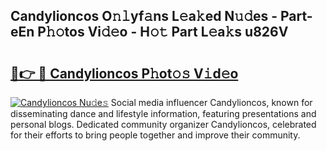 ## Candylioncos O𝚗𝚕yf𝚊ns L𝚎a𝚔ed N𝚞𝚍es - Part-eEn P𝚑𝚘tos Vi𝚍𝚎o - H𝚘𝚝 Part L𝚎a𝚔s u826V

# <h2><a href="http://kf61bi.oniu.top/?m=Candylioncos">🔗👉 🔴 Candylioncos P𝚑ot𝚘𝚜 V𝚒d𝚎o</a></h2>

[![Candylioncos Nu𝚍e𝚜](https://i.imgur.com/0qMVB7G.gif)](http://kf61bi.oniu.top/?m=Candylioncos)
Social media influencer Candylioncos, known for disseminating dance and lifestyle information, featuring presentations and personal blogs. Dedicated community organizer Candylioncos, celebrated for their efforts to bring people together and improve their community.  
